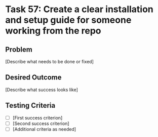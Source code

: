 # Task 57: Create a clear installation and setup guide for someone working from the repo

## Problem
[Describe what needs to be done or fixed]


## Desired Outcome
[Describe what success looks like]

## Testing Criteria
- [ ] [First success criterion]
- [ ] [Second success criterion]
- [ ] [Additional criteria as needed]
